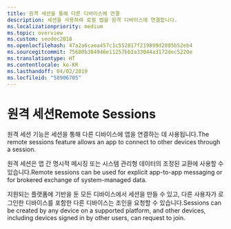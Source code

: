 ```yaml
---
title: 원격 세션을 통해 다른 디바이스에 연결
description: 세션을 사용하여 로컬 앱을 원격 디바이스에 연결합니다.
ms.localizationpriority: medium
ms.topic: overview
ms.custom: seodec2018
ms.openlocfilehash: 47a2a6caea457c1c552817f219899d2805b52eb4
ms.sourcegitcommit: 75680b384946e11257bb2a33044a3172dec5220e
ms.translationtype: HT
ms.contentlocale: ko-KR
ms.lasthandoff: 04/02/2019
ms.locfileid: "58906705"
---
```

# <a name="remote-sessions"></a><span data-ttu-id="00150-103">원격 세션</span><span class="sxs-lookup"><span data-stu-id="00150-103">Remote Sessions</span></span>

<span data-ttu-id="00150-104">원격 세션 기능은 세션을 통해 다른 디바이스에 앱을 연결하는 데 사용됩니다.</span><span class="sxs-lookup"><span data-stu-id="00150-104">The remote sessions feature allows an app to connect to other devices through a session.</span></span>

<span data-ttu-id="00150-105">원격 세션은 앱 간 명시적 메시징 또는 시스템 관리형 데이터의 조정된 교환에 사용할 수 있습니다.</span><span class="sxs-lookup"><span data-stu-id="00150-105">Remote sessions can be used for explicit app-to-app messaging or for brokered exchange of system-managed data.</span></span>

<span data-ttu-id="00150-106">지원되는 플랫폼에 기반을 둔 모든 디바이스에서 세션을 만들 수 있고, 다른 사용자가 로그인한 디바이스를 포함한 다른 디바이스는 조인을 요청할 수 있습니다.</span><span class="sxs-lookup"><span data-stu-id="00150-106">Sessions can be created by any device on a supported platform, and other devices, including devices signed in by other users, can request to join.</span></span>
